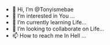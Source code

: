- 👋 Hi, I’m @Tonyismebae
- 👀 I’m interested in You ...
- 🌱 I’m currently learning Life...
- 💞️ I’m looking to collaborate on Life...
- 📫 How to reach me In Hell ...

<!---
Tonyismebae/Tonyismebae is a ✨ special ✨ repository because its `README.md` (this file) appears on your GitHub profile.
You can click the Preview link to take a look at your changes.
--->

